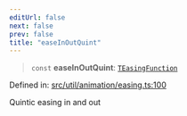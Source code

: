 ```yaml
---
editUrl: false
next: false
prev: false
title: "easeInOutQuint"
---
```


> `const` **easeInOutQuint**: [`TEasingFunction`](/api/fabric/namespaces/util/type-aliases/teasingfunction/)

Defined in: [src/util/animation/easing.ts:100](https://github.com/fabricjs/fabric.js/blob/8206f10a405480a7ba988ff6cfdde6412c1f13f8/src/util/animation/easing.ts#L100)

Quintic easing in and out
